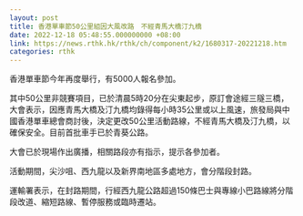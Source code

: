 ```yaml
---
layout: post
title: 香港單車節50公里組因大風改路　不經青馬大橋汀九橋
date: 2022-12-18 05:48:55.000000000 +08:00
link: https://news.rthk.hk/rthk/ch/component/k2/1680317-20221218.htm
categories: rthk
---
```


香港單車節今年再度舉行，有5000人報名參加。

其中50公里非競賽項目，已於清晨5時20分在尖東起步，原訂會途經三隧三橋，大會表示，因應青馬大橋及汀九橋均錄得每小時35公里或以上風速，旅發局與中國香港單車總會商討後，決定更改50公里活動路線，不經青馬大橋及汀九橋，以確保安全。目前首批車手已於青葵公路。

大會已於現場作出廣播，相關路段亦有指示，提示各參加者。

活動期間，尖沙咀、西九龍以及新界南地區多處地方，會分階段封路。

運輸署表示，在封路期間，行經西九龍公路超過150條巴士與專線小巴路線將分階段改道、縮短路線、暫停服務或臨時遷站。
